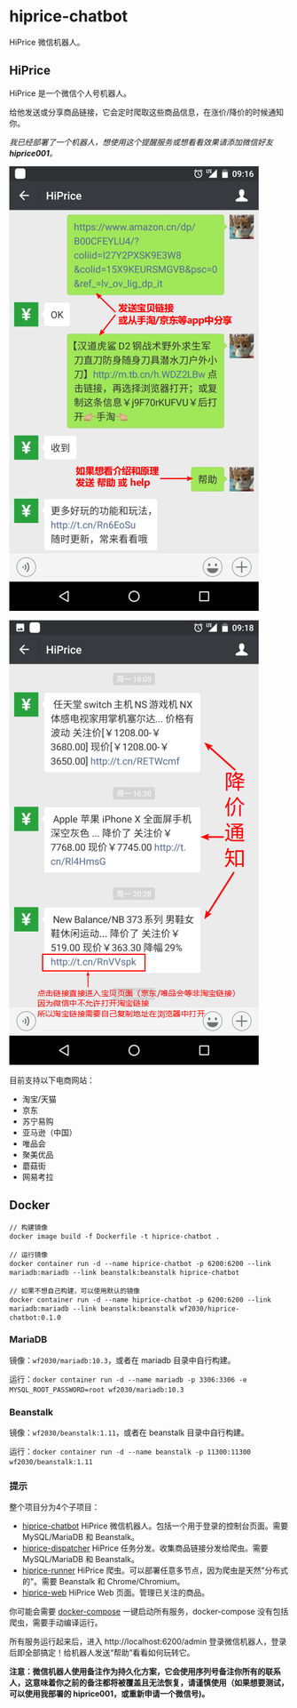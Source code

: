 # hiprice-chatbot
HiPrice 微信机器人。

## HiPrice
HiPrice 是一个微信个人号机器人。

给他发送或分享商品链接，它会定时爬取这些商品信息，在涨价/降价的时候通知你。

_我已经部署了一个机器人，想使用这个提醒服务或想看看效果请添加微信好友 __hiprice001__。_

![](assets/welcome1.png)



![](assets/welcome2.png)



目前支持以下电商网站：

- 淘宝/天猫
- 京东
- 苏宁易购
- 亚马逊（中国）
- 唯品会
- 聚美优品
- 蘑菇街
- 网易考拉

## Docker

```
// 构建镜像
docker image build -f Dockerfile -t hiprice-chatbot .

// 运行镜像
docker container run -d --name hiprice-chatbot -p 6200:6200 --link mariadb:mariadb --link beanstalk:beanstalk hiprice-chatbot

// 如果不想自己构建，可以使用默认的镜像
docker container run -d --name hiprice-chatbot -p 6200:6200 --link mariadb:mariadb --link beanstalk:beanstalk wf2030/hiprice-chatbot:0.1.0
```

### MariaDB

镜像：`wf2030/mariadb:10.3`，或者在 mariadb 目录中自行构建。

运行：`docker container run -d --name mariadb -p 3306:3306 -e MYSQL_ROOT_PASSWORD=root wf2030/mariadb:10.3`

### Beanstalk

镜像：`wf2030/beanstalk:1.11`，或者在 beanstalk 目录中自行构建。

运行：`docker container run -d --name beanstalk -p 11300:11300 wf2030/beanstalk:1.11`

### 提示

整个项目分为4个子项目：

- [hiprice-chatbot](https://github.com/kwf2030/hiprice-chatbot)
  HiPrice 微信机器人。包括一个用于登录的控制台页面。需要 MySQL/MariaDB 和 Beanstalk。
- [hiprice-dispatcher](https://github.com/kwf2030/hiprice-dispatcher)
  HiPrice 任务分发。收集商品链接分发给爬虫。需要 MySQL/MariaDB 和 Beanstalk。
- [hiprice-runner](https://github.com/kwf2030/hiprice-runner)
  HiPrice 爬虫。可以部署任意多节点，因为爬虫是天然"分布式的"。需要 Beanstalk 和 Chrome/Chromium。
- [hiprice-web](https://github.com/kwf2030/hiprice-web)
  HiPrice Web 页面。管理已关注的商品。

你可能会需要 [docker-compose](docker-compose.yaml) 一键启动所有服务，docker-compose 没有包括爬虫，需要手动编译运行。

所有服务运行起来后，进入 http://localhost:6200/admin 登录微信机器人，登录后即全部搞定！给机器人发送“帮助”看看如何玩转它。

__注意：微信机器人使用备注作为持久化方案，它会使用序列号备注你所有的联系人，这意味着你之前的备注都将被覆盖且无法恢复，请谨慎使用（如果想要测试，可以使用我部署的 hiprice001，或重新申请一个微信号)。__
